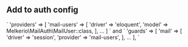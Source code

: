 ## Add to auth config
´
'providers' => [
    'mail-users' => [
        'driver' => 'eloquent',
        'model' => Melkerio\MailAuth\MailUser::class,
    ],
    ...
]
´
and
´
'guards' => [
    'mail' => [
        'driver' => 'session',
        'provider' => 'mail-users',
    ],
    ...
],
´

